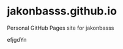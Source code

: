 # jakonbasss.github.io
Personal GitHub Pages site for jakonbasss











































































efjgdYn
